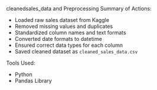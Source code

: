 cleanedsales_data and Preprocessing
Summary of Actions:
- Loaded raw sales dataset from Kaggle
- Removed missing values and duplicates
- Standardized column names and text formats
- Converted date formats to datetime
- Ensured correct data types for each column
- Saved cleaned dataset as `cleaned_sales_data.csv`

Tools Used:
- Python
- Pandas Library
